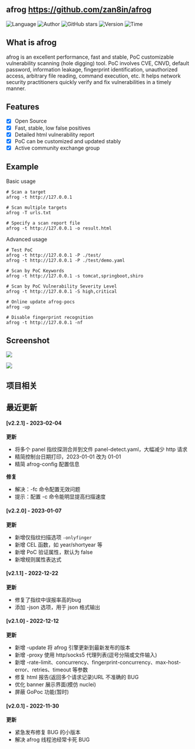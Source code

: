 ## afrog <https://github.com/zan8in/afrog>
<!--auto_detail_badge_begin_0b490ffb61b26b45de3ea5d7dd8a582e-->
![Language](https://img.shields.io/badge/Language-Golang-blue)
![Author](https://img.shields.io/badge/Author-zan8in-orange)
![GitHub stars](https://img.shields.io/github/stars/zan8in/afrog.svg?style=flat&logo=github)
![Version](https://img.shields.io/badge/Version-V2.2.1-red)
![Time](https://img.shields.io/badge/Join-20220615-green)
<!--auto_detail_badge_end_fef74f2d7ea73fcc43ff78e05b1e7451-->

## What is afrog

afrog is an excellent performance, fast and stable, PoC customizable vulnerability scanning (hole digging) tool. PoC involves CVE, CNVD, default password, information leakage, fingerprint identification, unauthorized access, arbitrary file reading, command execution, etc. It helps network security practitioners quickly verify and fix vulnerabilities in a timely manner.

## Features

* [x] Open Source
* [x] Fast, stable, low false positives
* [x] Detailed html vulnerability report
* [x] PoC can be customized and updated stably
* [x] Active community exchange group

## Example

Basic usage
```
# Scan a target
afrog -t http://127.0.0.1

# Scan multiple targets
afrog -T urls.txt

# Specify a scan report file
afrog -t http://127.0.0.1 -o result.html
```

Advanced usage

```
# Test PoC 
afrog -t http://127.0.0.1 -P ./test/ 
afrog -t http://127.0.0.1 -P ./test/demo.yaml 

# Scan by PoC Keywords 
afrog -t http://127.0.0.1 -s tomcat,springboot,shiro 

# Scan by PoC Vulnerability Severity Level 
afrog -t http://127.0.0.1 -S high,critical 

# Online update afrog-pocs 
afrog -up 

# Disable fingerprint recognition 
afrog -t http://127.0.0.1 -nf
```

## Screenshot

![](https://github.com/zan8in/afrog/raw/main/images/scan-new.png)

![](https://github.com/zan8in/afrog/raw/main/images/report-new.png)

<!--auto_detail_active_begin_e1c6fb434b6f0baf6912c7a1934f772b-->
## 项目相关


## 最近更新

#### [v2.2.1] - 2023-02-04

**更新**  
- 将多个 panel 指纹探测合并到文件 panel-detect.yaml，大幅减少 http 请求  
- 精简控制台日期打印，2023-01-01 改为 01-01  
- 精简 afrog-config 配置信息  

**修复**  
- 解决：-fc 命令配置无效问题  
- 提示：配置 -c 命令能明显提高扫描速度

#### [v2.2.0] - 2023-01-07

**更新**  
- 新增仅指纹扫描选项 `-onlyfinger`  
- 新增 CEL 函数，如 year/shortyear 等  
- 新增 PoC 验证属性，默认为 false  
- 新增规则属性表达式

#### [v2.1.1] - 2022-12-22

**更新**  
- 修复了指纹中误报率高的bug  
- 添加 -json 选项，用于 json 格式输出

#### [v2.1.0] - 2022-12-12

**更新**  
- 新增 -update 将 afrog 引擎更新到最新发布的版本  
- 新增 -proxy 使用 http/socks5 代理列表(逗号分隔或文件输入)  
- 新增 -rate-limit、concurrency、fingerprint-concurrency、max-host-error、retries、timeout 等参数  
- 修复 html 报告(返回多个请求记录)URL 不准确的 BUG  
- 优化 banner 展示界面(模仿 nuclei)  
- 屏蔽 GoPoc 功能(暂时)

#### [v2.0.1] - 2022-11-30

**更新**  
- 紧急发布修复 BUG 的小版本  
- 解决 afrog 线程池经常卡死 BUG

<!--auto_detail_active_end_f9cf7911015e9913b7e691a7a5878527-->
